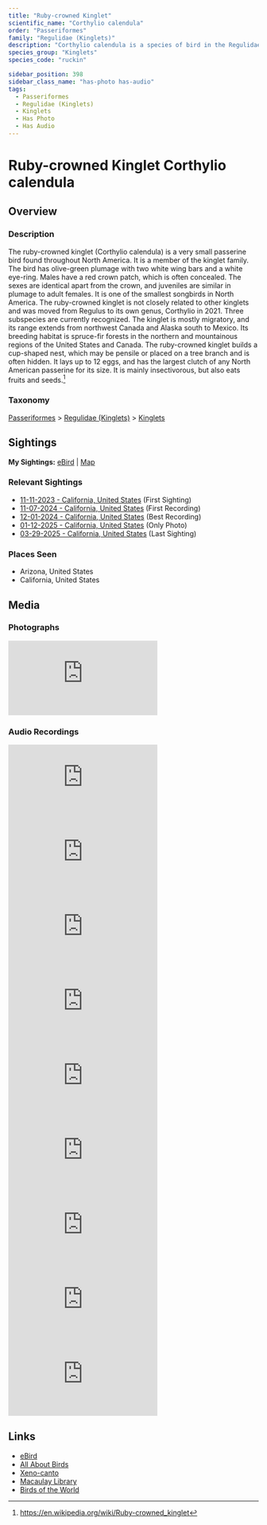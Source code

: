 ```yaml
---
title: "Ruby-crowned Kinglet"
scientific_name: "Corthylio calendula"
order: "Passeriformes"
family: "Regulidae (Kinglets)"
description: "Corthylio calendula is a species of bird in the Regulidae (Kinglets) family. It has been observed 26 times. It has been photographed. It has been recorded."
species_group: "Kinglets"
species_code: "ruckin"

sidebar_position: 398
sidebar_class_name: "has-photo has-audio"
tags: 
  - Passeriformes
  - Regulidae (Kinglets)
  - Kinglets
  - Has Photo
  - Has Audio
---
```


# Ruby-crowned Kinglet <span className='sci_name'>Corthylio calendula</span>

## Overview

### Description
The ruby-crowned kinglet (Corthylio calendula) is a very small passerine bird found throughout North America. It is a member of the kinglet family. The bird has olive-green plumage with two white wing bars and a white eye-ring. Males have a red crown patch, which is often concealed. The sexes are identical apart from the crown, and juveniles are similar in plumage to adult females. It is one of the smallest songbirds in North America. The ruby-crowned kinglet is not closely related to other kinglets and was moved from Regulus to its own genus, Corthylio in 2021. Three subspecies are currently recognized.
The kinglet is mostly migratory, and its range extends from northwest Canada and Alaska south to Mexico. Its breeding habitat is spruce-fir forests in the northern and mountainous regions of the United States and Canada. The ruby-crowned kinglet builds a cup-shaped nest, which may be pensile or placed on a tree branch and is often hidden. It lays up to 12 eggs, and has the largest clutch of any North American passerine for its size. It is mainly insectivorous, but also eats fruits and seeds.[^1]

[^1]: https://en.wikipedia.org/wiki/Ruby-crowned_kinglet

### Taxonomy
[Passeriformes](/tags/passeriformes) > [Regulidae (Kinglets)](/tags/regulidae-kinglets) > [Kinglets](/tags/kinglets)


## Sightings

**My Sightings:** [eBird](https://ebird.org/lifelist?r=world&time=life&spp=ruckin) | [Map](/map?species_code=ruckin)

### Relevant Sightings

* [11-11-2023 - California, United States](https://ebird.org/checklist/S154259403) (First Sighting)
* [11-07-2024 - California, United States](https://ebird.org/checklist/S203225147) (First Recording)
* [12-01-2024 - California, United States](https://ebird.org/checklist/S204217558) (Best Recording)
* [01-12-2025 - California, United States](https://ebird.org/checklist/S209042786) (Only Photo)
* [03-29-2025 - California, United States](https://ebird.org/checklist/S221633732) (Last Sighting)

### Places Seen

* Arizona, United States
* California, United States



## Media
### Photographs
<iframe className="photo_iframe horizontal" src="https://macaulaylibrary.org/asset/629095571/embed" frameBorder="0" allowFullScreen></iframe>

### Audio Recordings
<iframe className="audio_iframe" src="https://macaulaylibrary.org/asset/626559382/embed" frameBorder="0" allowFullScreen></iframe>
<iframe className="audio_iframe" src="https://macaulaylibrary.org/asset/626559392/embed" frameBorder="0" allowFullScreen></iframe>
<iframe className="audio_iframe" src="https://macaulaylibrary.org/asset/626557557/embed" frameBorder="0" allowFullScreen></iframe>
<iframe className="audio_iframe" src="https://macaulaylibrary.org/asset/626618113/embed" frameBorder="0" allowFullScreen></iframe>
<iframe className="audio_iframe" src="https://macaulaylibrary.org/asset/626995435/embed" frameBorder="0" allowFullScreen></iframe>
<iframe className="audio_iframe" src="https://macaulaylibrary.org/asset/626995436/embed" frameBorder="0" allowFullScreen></iframe>
<iframe className="audio_iframe" src="https://macaulaylibrary.org/asset/627219242/embed" frameBorder="0" allowFullScreen></iframe>
<iframe className="audio_iframe" src="https://macaulaylibrary.org/asset/627274832/embed" frameBorder="0" allowFullScreen></iframe>
<iframe className="audio_iframe" src="https://macaulaylibrary.org/asset/627593188/embed" frameBorder="0" allowFullScreen></iframe>

## Links
* [eBird](https://ebird.org/species/ruckin) 
* [All About Birds](https://www.allaboutbirds.org/guide/ruckin) 
* [Xeno-canto](https://www.xeno-canto.org/species/corthylio-calendula) 
* [Macaulay Library](https://search.macaulaylibrary.org/catalog?taxonCode=ruckin&sort=rating_rank_desc)
* [Birds of the World](https://birdsoftheworld.org/bow/species/ruckin)
